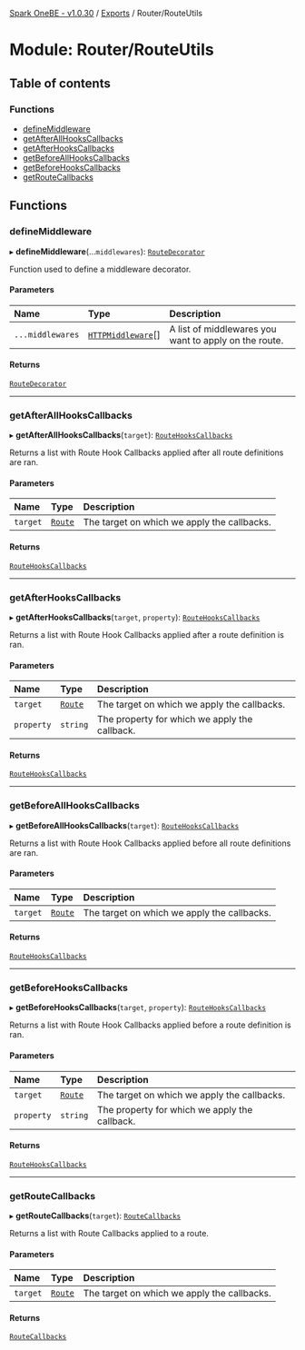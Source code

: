 [Spark OneBE - v1.0.30](../README.md) / [Exports](../modules.md) / Router/RouteUtils

# Module: Router/RouteUtils

## Table of contents

### Functions

- [defineMiddleware](Router_RouteUtils.md#definemiddleware)
- [getAfterAllHooksCallbacks](Router_RouteUtils.md#getafterallhookscallbacks)
- [getAfterHooksCallbacks](Router_RouteUtils.md#getafterhookscallbacks)
- [getBeforeAllHooksCallbacks](Router_RouteUtils.md#getbeforeallhookscallbacks)
- [getBeforeHooksCallbacks](Router_RouteUtils.md#getbeforehookscallbacks)
- [getRouteCallbacks](Router_RouteUtils.md#getroutecallbacks)

## Functions

### defineMiddleware

▸ **defineMiddleware**(...`middlewares`): [`RouteDecorator`](Router_RouteTypes.md#routedecorator)

Function used to define a middleware decorator.

#### Parameters

| Name | Type | Description |
| :------ | :------ | :------ |
| `...middlewares` | [`HTTPMiddleware`](HTTP_HTTPTypes.md#httpmiddleware)[] | A list of middlewares you want to apply on the route. |

#### Returns

[`RouteDecorator`](Router_RouteTypes.md#routedecorator)

___

### getAfterAllHooksCallbacks

▸ **getAfterAllHooksCallbacks**(`target`): [`RouteHooksCallbacks`](Router_RouteTypes.md#routehookscallbacks)

Returns a list with Route Hook Callbacks applied after all route definitions are ran.

#### Parameters

| Name | Type | Description |
| :------ | :------ | :------ |
| `target` | [`Route`](../classes/Router_Route.Route.md) | The target on which we apply the callbacks. |

#### Returns

[`RouteHooksCallbacks`](Router_RouteTypes.md#routehookscallbacks)

___

### getAfterHooksCallbacks

▸ **getAfterHooksCallbacks**(`target`, `property`): [`RouteHooksCallbacks`](Router_RouteTypes.md#routehookscallbacks)

Returns a list with Route Hook Callbacks applied after a route definition is ran.

#### Parameters

| Name | Type | Description |
| :------ | :------ | :------ |
| `target` | [`Route`](../classes/Router_Route.Route.md) | The target on which we apply the callbacks. |
| `property` | `string` | The property for which we apply the callback. |

#### Returns

[`RouteHooksCallbacks`](Router_RouteTypes.md#routehookscallbacks)

___

### getBeforeAllHooksCallbacks

▸ **getBeforeAllHooksCallbacks**(`target`): [`RouteHooksCallbacks`](Router_RouteTypes.md#routehookscallbacks)

Returns a list with Route Hook Callbacks applied before all route definitions are ran.

#### Parameters

| Name | Type | Description |
| :------ | :------ | :------ |
| `target` | [`Route`](../classes/Router_Route.Route.md) | The target on which we apply the callbacks. |

#### Returns

[`RouteHooksCallbacks`](Router_RouteTypes.md#routehookscallbacks)

___

### getBeforeHooksCallbacks

▸ **getBeforeHooksCallbacks**(`target`, `property`): [`RouteHooksCallbacks`](Router_RouteTypes.md#routehookscallbacks)

Returns a list with Route Hook Callbacks applied before a route definition is ran.

#### Parameters

| Name | Type | Description |
| :------ | :------ | :------ |
| `target` | [`Route`](../classes/Router_Route.Route.md) | The target on which we apply the callbacks. |
| `property` | `string` | The property for which we apply the callback. |

#### Returns

[`RouteHooksCallbacks`](Router_RouteTypes.md#routehookscallbacks)

___

### getRouteCallbacks

▸ **getRouteCallbacks**(`target`): [`RouteCallbacks`](Router_RouteTypes.md#routecallbacks)

Returns a list with Route Callbacks applied to a route.

#### Parameters

| Name | Type | Description |
| :------ | :------ | :------ |
| `target` | [`Route`](../classes/Router_Route.Route.md) | The target on which we apply the callbacks. |

#### Returns

[`RouteCallbacks`](Router_RouteTypes.md#routecallbacks)
